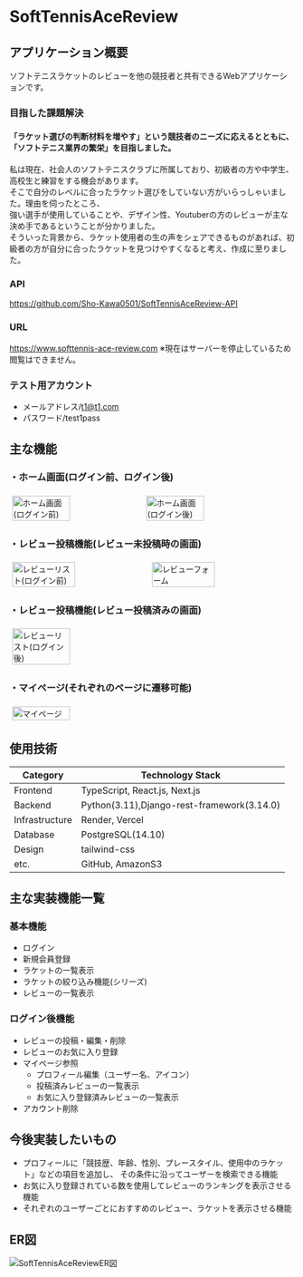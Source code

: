 # SoftTennisAceReview
## アプリケーション概要
ソフトテニスラケットのレビューを他の競技者と共有できるWebアプリケーションです。
### 目指した課題解決
#### 「ラケット選びの判断材料を増やす」という競技者のニーズに応えるとともに、「ソフトテニス業界の繁栄」を目指しました。
私は現在、社会人のソフトテニスクラブに所属しており、初級者の方や中学生、高校生と練習をする機会があります。   
そこで自分のレベルに合ったラケット選びをしていない方がいらっしゃいました。理由を伺ったところ、   
強い選手が使用していることや、デザイン性、Youtuberの方のレビューが主な決め手であるということが分かりました。   
そういった背景から、ラケット使用者の生の声をシェアできるものがあれば、初級者の方が自分に合ったラケットを見つけやすくなると考え、作成に至りました。

### API
https://github.com/Sho-Kawa0501/SoftTennisAceReview-API

### URL
https://www.softtennis-ace-review.com
※現在はサーバーを停止しているため閲覧はできません。
### テスト用アカウント
- メールアドレス/t1@t1.com
- パスワード/test1pass


## 主な機能
### ・ホーム画面(ログイン前、ログイン後)
<div style="display: flex; flex-wrap: wrap;">
  <img style="width: 45%; margin: 1%;" alt="ホーム画面(ログイン前)" 
    src="https://github.com/Sho-Kawa0501/SoftTennisAceReview/assets/120151638/341f12cb-6187-4e3c-8873-5addc16968f0">
  <img style="width: 45%; margin: 1%;"alt="ホーム画面(ログイン後)" 
    src="https://github.com/Sho-Kawa0501/SoftTennisAceReview/assets/120151638/9f382198-d53d-488e-8650-5865b0cb9725">  
</div>

### ・レビュー投稿機能(レビュー未投稿時の画面)
<div style="display: flex; flex-wrap: wrap;">
 <img style="width: 47%; margin: 1%;" alt="レビューリスト(ログイン前)" 
  src="https://github.com/Sho-Kawa0501/SoftTennisAceReview/assets/120151638/e98f77c2-ccee-441e-b89b-8486ae6a86cf">
 <img style="width: 47%; margin: 1%;" alt="レビューフォーム" 
  src="https://github.com/Sho-Kawa0501/SoftTennisAceReview/assets/120151638/75ecbe09-f46c-4224-9a82-ae182eb739c3">
</div>

### ・レビュー投稿機能(レビュー投稿済みの画面)
<div style="display: flex; flex-wrap: wrap;">
 <img style="width: 45%; margin: 1%;" alt="レビューリスト(ログイン後)" 
  src="https://github.com/Sho-Kawa0501/SoftTennisAceReview/assets/120151638/7b20fcac-c0aa-48cf-a98d-94476434c68b">
</div>

### ・マイページ(それぞれのページに遷移可能)
<div style="display: flex; flex-wrap: wrap;">
 <img style="width: 45%; margin: 1%;" alt="マイページ" 
  src="https://github.com/Sho-Kawa0501/SoftTennisAceReview/assets/120151638/27e57e8f-3951-40db-a205-107e145f44ee">
</div>


## 使用技術
| Category          | Technology Stack                          |
| ----------------- | ----------------------------------------- |
| Frontend          | TypeScript, React.js, Next.js             |
| Backend           | Python(3.11),Django-rest-framework(3.14.0)|
| Infrastructure    | Render, Vercel                            |
| Database          | PostgreSQL(14.10)                         |
| Design            | tailwind-css                              |
| etc.              | GitHub, AmazonS3                          |

## 主な実装機能一覧
### 基本機能
- ログイン
- 新規会員登録
- ラケットの一覧表示
- ラケットの絞り込み機能(シリーズ)
- レビューの一覧表示
### ログイン後機能
- レビューの投稿・編集・削除
- レビューのお気に入り登録
- マイページ参照
  - プロフィール編集（ユーザー名、アイコン）
  - 投稿済みレビューの一覧表示
  - お気に入り登録済みレビューの一覧表示
- アカウント削除

## 今後実装したいもの
- プロフィールに「競技歴、年齢、性別、プレースタイル、使用中のラケット」などの項目を追加し、
 その条件に沿ってユーザーを検索できる機能
- お気に入り登録されている数を使用してレビューのランキングを表示させる機能
- それぞれのユーザーごとにおすすめのレビュー、ラケットを表示させる機能

## ER図
![SoftTennisAceReviewER図](https://github.com/Sho-Kawa0501/SoftTennisAceReview/assets/120151638/f0cafb8e-45a0-4792-8fe4-f830d8a0a846)

